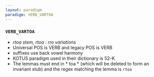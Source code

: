 ```yaml
---
layout: paradigm
paradigm: VERB_VARTOA
---
```

### ` VERB_VARTOA `

* _rtoa stem, rtoa : rro variations_
* Universal POS is VERB and legacy POS is VERB
* suffixes use back vowel harmony
* KOTUS paradigm used in their dictionary is 52-K
* The lemmas must end in * toa * (which will be deleted to form an invariant stub) and the regex matching the lemma is ` rtoa `
